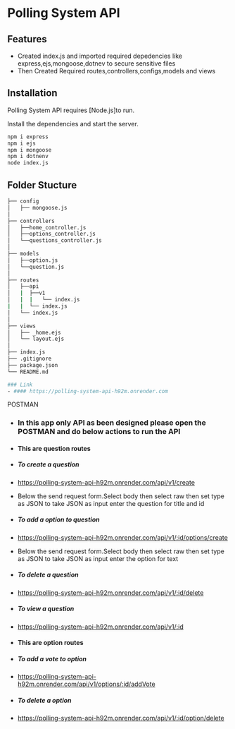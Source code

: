 # Polling System API

## Features

- Created index.js and imported required depedencies like       express,ejs,mongoose,dotnev to secure sensitive files
- Then Created Required routes,controllers,configs,models and views

## Installation

Polling System API requires [Node.js]to run.

Install the dependencies and start the server.

```sh
npm i express
npm i ejs
npm i mongoose
npm i dotnenv
node index.js
```
## Folder Stucture
```sh
├── config
│   ├── mongoose.js
│
├── controllers
│   ├──home_controller.js
│   ├──options_controller.js
│   └──questions_controller.js
│
├── models
│   ├──option.js
│   └──question.js
│
├── routes
│   ├──api
│   |  ├──v1
│   |  |   └── index.js
|   |  └── index.js
│   └── index.js
│
├── views
│   ├── _home.ejs
│   └── layout.ejs
│
├── index.js
├── .gitignore
├── package.json
└── README.md

```
```sh
### Link
- #### https://polling-system-api-h92m.onrender.com
```
POSTMAN
 - ### In this app only API as been designed please open the POSTMAN and do below actions to run the API
 - #### This are question routes
- ##### To create a question
- https://polling-system-api-h92m.onrender.com/api/v1/create
- Below the send request form.Select body then select raw then set type as JSON to take JSON as input enter the question for title and id
- ##### To add a option to question
- https://polling-system-api-h92m.onrender.com/api/v1/:id/options/create
- Below the send request form.Select body then select raw then set type as JSON to take JSON as input enter the option for text
- ##### To delete a question
- https://polling-system-api-h92m.onrender.com/api/v1/:id/delete
- ##### To view a question
- https://polling-system-api-h92m.onrender.com/api/v1/:id

- #### This are option routes
- ##### To add a vote to option
- https://polling-system-api-h92m.onrender.com/api/v1/options/:id/addVote
- ##### To delete a option
- https://polling-system-api-h92m.onrender.com/api/v1/:id/option/delete
